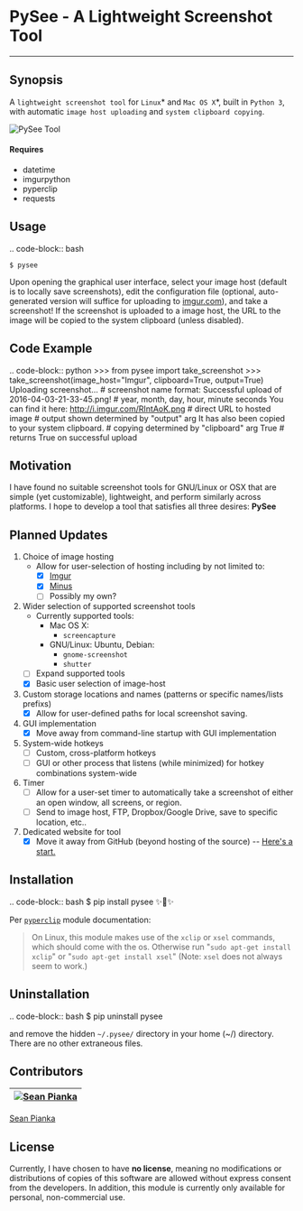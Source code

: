 # PySee - A Lightweight Screenshot Tool
---
## Synopsis
A `lightweight screenshot tool` for `Linux`* and `Mac OS X`*, built in `Python 3`, with automatic `image host uploading` and `system clipboard copying`.

![PySee Tool](https://i.imgur.com/cgwS67K.png)

#### Requires
* datetime
* imgurpython
* pyperclip
* requests

## Usage
.. code-block:: bash

    $ pysee
Upon opening the graphical user interface, select your image host (default is to locally save screenshots), edit the configuration file (optional, auto-generated version will suffice for uploading to [imgur.com](https://imgur.com/)), and take a screenshot! If the screenshot is uploaded to a image host, the URL to the image will be copied to the system clipboard (unless disabled).

## Code Example
.. code-block:: python
    >>> from pysee import take_screenshot
    >>> take_screenshot(image_host="Imgur", clipboard=True, output=True)
    Uploading screenshot...                                # screenshot name format: 
    Successful upload of 2016-04-03-21-33-45.png!          # year, month, day, hour, minute seconds
    You can find it here: http://i.imgur.com/RIntAoK.png   # direct URL to hosted image
                                                           # output shown determined by "output" arg
    It has also been copied to your system clipboard.      # copying determined by "clipboard" arg
    True                                                   # returns True on successful upload

## Motivation
I have found no suitable screenshot tools for GNU/Linux or OSX that are simple (yet customizable), lightweight, and perform similarly across platforms. I hope to develop a tool that satisfies all three desires: **PySee**

## Planned Updates
1. Choice of image hosting
   * Allow for user-selection of hosting including by not limited to:
      * [x] [Imgur](https://imgur.com/)
      * [x] [Minus](http://uploads.im/)
      * [ ] Possibly my own?
2. Wider selection of supported screenshot tools
   * Currently supported tools:
      * Mac OS X:
         * `screencapture`
      * GNU/Linux: Ubuntu, Debian:
         * `gnome-screenshot`
         * `shutter`
   * [ ] Expand supported tools
   * [x] Basic user selection of image-host
3. Custom storage locations and names (patterns or specific names/lists prefixs)
   * [x] Allow for user-defined paths for local screenshot saving.
4. GUI implementation
   * [x] Move away from command-line startup with GUI implementation
5. System-wide hotkeys
    * [ ] Custom, cross-platform hotkeys
    * [ ] GUI or other process that listens (while minimized) for hotkey combinations system-wide
6. Timer
   * [ ] Allow for a user-set timer to automatically take a screenshot of either an open window, all screens, or region.
   * [ ] Send to image host, FTP, Dropbox/Google Drive, save to specific location, etc..
7. Dedicated website for tool
   * [x] Move it away from GitHub (beyond hosting of the source) -- [Here's a start.](http://pysee.me/)

## Installation
.. code-block:: bash
    $ pip install pysee
    ✨🍰✨

Per [`pyperclip`](https://github.com/asweigart/pyperclip) module documentation:
> On Linux, this module makes use of the `xclip` or `xsel` commands, which should come with the os. Otherwise run "`sudo apt-get install xclip`" or "`sudo apt-get install xsel`" (Note: `xsel` does not always seem to work.)

## Uninstallation
.. code-block:: bash
    $ pip uninstall pysee
    
and remove the hidden `~/.pysee/` directory in your home (~/) directory. There are no other extraneous files.

## Contributors
[![Sean Pianka](https://avatars2.githubusercontent.com/u/15352684?v=3&s=460)](http://twitter.com/seanpianka) |
---|
[Sean Pianka](http://seanpianka.com/)

## License

Currently, I have chosen to have **no license**, meaning no modifications or distributions of copies of this software are allowed without express consent from the developers. In addition, this module is currently only available for personal, non-commercial use.
